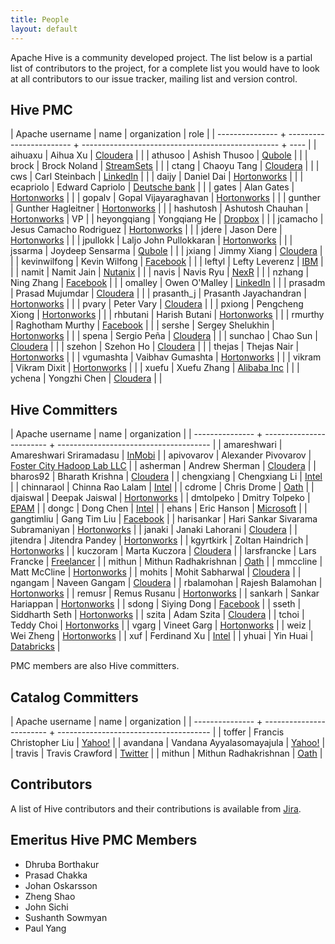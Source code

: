 ```yaml
---
title: People
layout: default
---
```

<!---
  Licensed to the Apache Software Foundation (ASF) under one
  or more contributor license agreements.  See the NOTICE file
  distributed with this work for additional information
  regarding copyright ownership.  The ASF licenses this file
  to you under the Apache License, Version 2.0 (the
  "License"); you may not use this file except in compliance
  with the License.  You may obtain a copy of the License at

  http://www.apache.org/licenses/LICENSE-2.0

  Unless required by applicable law or agreed to in writing,
  software distributed under the License is distributed on an
  "AS IS" BASIS, WITHOUT WARRANTIES OR CONDITIONS OF ANY
  KIND, either express or implied.  See the License for the
  specific language governing permissions and limitations
  under the License. -->

<style type="text/css">
  table {
    width:100%;
  }
  table, td {
    border-collapse: collapse;
    border-top: 1px solid #ccc;
    border-bottom: 1px solid #ccc;
    padding: 5px;
  }
  th {
    style: font-weight:bold;
    text-align: left;
    background: #FFFFFF;
  }
  tr:nth-child(2n){
    background: #FFF68F;
  }
  tr:nth-child(2n+1) {
    background: #FFFFFF;
  }
</style>

Apache Hive is a community developed project. The list below is a partial
list of contributors to the project, for a complete list you would have to look
at all contributors to our issue tracker, mailing list and version control.

## Hive PMC

| Apache username | name                     | organization                                      | role |
| --------------- + ------------------------ + ------------------------------------------------- + ---- |
| aihuaxu         | Aihua Xu                 | <a href="http://cloudera.com/">Cloudera</a>       |      |
| athusoo         | Ashish Thusoo            | <a href="http://qubole.com/">Qubole</a>           |      |
| brock           | Brock Noland             | <a href="http://streamsets.com/">StreamSets</a>   |      |
| ctang           | Chaoyu Tang              | <a href="http://cloudera.com/">Cloudera</a>       |      |
| cws             | Carl Steinbach           | <a href="http://linkedin.com">LinkedIn</a>        |      |
| daijy           | Daniel Dai               | <a href="http://hortonworks.com/">Hortonworks</a> |      |
| ecapriolo       | Edward Capriolo          | <a href="https://www.db.com/">Deutsche bank</a>   |      |
| gates           | Alan Gates               | <a href="http://hortonworks.com/">Hortonworks</a> |      |
| gopalv          | Gopal Vijayaraghavan     | <a href="http://hortonworks.com/">Hortonworks</a> |      |
| gunther         | Gunther Hagleitner       | <a href="http://hortonworks.com/">Hortonworks</a> |      |
| hashutosh       | Ashutosh Chauhan         | <a href="http://hortonworks.com/">Hortonworks</a> |  VP  |
| heyongqiang     | Yongqiang He             | <a href="http://dropbox.com/">Dropbox</a>         |      |
| jcamacho        | Jesus Camacho Rodriguez  | <a href="http://hortonworks.com/">Hortonworks</a> |      |
| jdere           | Jason Dere               | <a href="http://hortonworks.com/">Hortonworks</a> |      |
| jpullokk        | Laljo John Pullokkaran   | <a href="http://hortonworks.com/">Hortonworks</a> |      |
| jssarma         | Joydeep Sensarma         | <a href="http://qubole.com/">Qubole</a>           |      |
| jxiang          | Jimmy Xiang              | <a href="http://cloudera.com/">Cloudera</a>       |      |
| kevinwilfong    | Kevin Wilfong            | <a href="http://facebook.com/">Facebook</a>       |      |
| leftyl          | Lefty Leverenz           | <a href="https://www.ibm.com/">IBM</a>            |      |
| namit           | Namit Jain               | <a href="http://www.nutanix.com/">Nutanix</a>     |      |
| navis           | Navis Ryu                | <a href="http://nexr.com/">NexR</a>               |      |
| nzhang          | Ning Zhang               | <a href="http://facebook.com/">Facebook</a>       |      |
| omalley         | Owen O'Malley            | <a href="http://linkedin.com/">LinkedIn</a>       |      |
| prasadm         | Prasad Mujumdar          | <a href="http://cloudera.com/">Cloudera</a>       |      |
| prasanth_j      | Prasanth Jayachandran    | <a href="http://hortonworks.com/">Hortonworks</a> |      |
| pvary           | Peter Vary               | <a href="http://cloudera.com/">Cloudera</a>       |      |
| pxiong          | Pengcheng Xiong          | <a href="http://hortonworks.com/">Hortonworks</a> |      |
| rhbutani        | Harish Butani            | <a href="http://hortonworks.com/">Hortonworks</a> |      |
| rmurthy         | Raghotham Murthy         | <a href="http://facebook.com/">Facebook</a>       |      |
| sershe          | Sergey Shelukhin         | <a href="http://hortonworks.com/">Hortonworks</a> |      |
| spena           | Sergio Peña              | <a href="http://cloudera.com/">Cloudera</a>       |      |
| sunchao         | Chao Sun                 | <a href="http://cloudera.com/">Cloudera</a>       |      |
| szehon          | Szehon Ho                | <a href="http://cloudera.com/">Cloudera</a>       |      |
| thejas          | Thejas Nair              | <a href="http://hortonworks.com/">Hortonworks</a> |      |
| vgumashta       | Vaibhav Gumashta         | <a href="http://hortonworks.com/">Hortonworks</a> |      |
| vikram          | Vikram Dixit             | <a href="http://hortonworks.com/">Hortonworks</a> |      |
| xuefu           | Xuefu Zhang              | <a href="https://www.alibaba.com/">Alibaba Inc</a> |     |
| ychena          | Yongzhi Chen             | <a href="http://cloudera.com/">Cloudera</a>       |      |

## Hive Committers

| Apache username | name                     | organization                           |
| --------------- + ------------------------ + -------------------------------------- |
| amareshwari     | Amareshwari Sriramadasu  | <a href="http://www.inmobi.com/">InMobi</a> |
| apivovarov      | Alexander Pivovarov      | <a href="http://fostercitylab.crabdance.com/">Foster City Hadoop Lab LLC</a> |
| asherman        | Andrew Sherman           | <a href="http://cloudera.com/">Cloudera</a> |
| bharos92        | Bharath Krishna          | <a href="http://cloudera.com/">Cloudera</a> |
| chengxiang      | Chengxiang Li            | <a href="http://intel.com/">Intel</a> |
| chinnaraol      | Chinna Rao Lalam         | <a href="http://intel.com/">Intel</a> |
| cdrome          | Chris Drome              | <a href="https://www.oath.com/">Oath</a> |
| djaiswal        | Deepak Jaiswal           | <a href="http://hortonworks.com/">Hortonworks</a> |
| dmtolpeko       | Dmitry Tolpeko           | <a href="http://www.epam.com/">EPAM</a> |
| dongc           | Dong Chen                | <a href="http://intel.com/">Intel</a> |
| ehans           | Eric Hanson              | <a href="http://microsoft.com">Microsoft</a> |
| gangtimliu      | Gang Tim Liu             | <a href="http://facebook.com/">Facebook</a> |
| harisankar      | Hari Sankar Sivarama Subramaniyan | <a href="http://hortonworks.com/">Hortonworks</a> |
| janaki          | Janaki Lahorani          | <a href="http://cloudera.com/">Cloudera</a> |
| jitendra        | Jitendra Pandey          | <a href="http://hortonworks.com/">Hortonworks</a> |
| kgyrtkirk       | Zoltan Haindrich         | <a href="http://hortonworks.com/">Hortonworks</a> |
| kuczoram        | Marta Kuczora            | <a href="http://cloudera.com/">Cloudera</a> |
| larsfrancke     | Lars Francke             | <a href="http://lars-francke.de/en/">Freelancer</a> |
| mithun          | Mithun Radhakrishnan     | <a href="https://www.oath.com/">Oath</a> |
| mmccline        | Matt McCline             | <a href="http://hortonworks.com/">Hortonworks</a> |
| mohits          | Mohit Sabharwal          | <a href="http://cloudera.com/">Cloudera</a> |
| ngangam         | Naveen Gangam            | <a href="http://cloudera.com/">Cloudera</a> |
| rbalamohan      | Rajesh Balamohan         | <a href="http://hortonworks.com/">Hortonworks</a> |
| remusr          | Remus Rusanu             | <a href="http://hortonworks.com/">Hortonworks</a> |
| sankarh         | Sankar Hariappan         | <a href="http://hortonworks.com/">Hortonworks</a> |
| sdong           | Siying Dong              | <a href="http://facebook.com/">Facebook</a> |
| sseth           | Siddharth Seth           | <a href="http://hortonworks.com/">Hortonworks</a> |
| szita           | Adam Szita               | <a href="http://cloudera.com/">Cloudera</a> |
| tchoi           | Teddy Choi               | <a href="http://hortonworks.com/">Hortonworks</a> |
| vgarg           | Vineet Garg              | <a href="http://hortonworks.com/">Hortonworks</a> |
| weiz            | Wei Zheng                | <a href="http://hortonworks.com/">Hortonworks</a> |
| xuf             | Ferdinand Xu             | <a href="http://intel.com/">Intel</a> |
| yhuai           | Yin Huai                 | <a href="http://databricks.com/">Databricks</a> |

PMC members are also Hive committers.

## Catalog Committers

| Apache username | name                     | organization                           |
| --------------- + ------------------------ + -------------------------------------- |
| toffer          | Francis Christopher Liu  | <a href="http://yahoo.com/">Yahoo!</a> |
| avandana        | Vandana Ayyalasomayajula | <a href="http://yahoo.com/">Yahoo!</a> |
| travis          | Travis Crawford          | <a href="http://twitter.com">Twitter</a> |
| mithun          | Mithun Radhakrishnan     | <a href="https://www.oath.com/">Oath</a> |

## Contributors

A list of Hive contributors and their contributions is available from
<a href="https://issues.apache.org/jira/secure/ConfigureReport.jspa?projectOrFilterId=project-12310843&amp;statistictype=assignees&amp;selectedProjectId=12310843&amp;reportKey=com.atlassian.jira.plugin.system.reports%3Apie-report&amp;Next=Next">Jira</a>.

## Emeritus Hive PMC Members

 * Dhruba Borthakur
 * Prasad Chakka
 * Johan Oskarsson
 * Zheng Shao
 * John Sichi
 * Sushanth Sowmyan
 * Paul Yang

